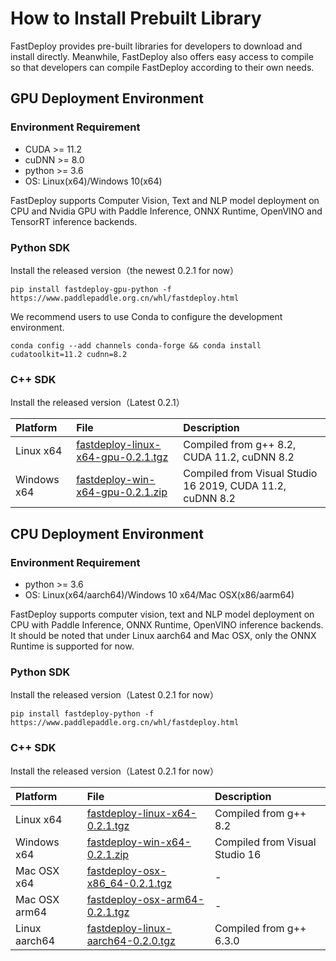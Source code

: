 
# How to Install Prebuilt Library

FastDeploy provides pre-built libraries for developers to download and install directly. Meanwhile, FastDeploy also offers easy access to compile so that developers can compile FastDeploy according to their own needs.

## GPU Deployment Environment

### Environment Requirement

- CUDA >= 11.2
- cuDNN >= 8.0
- python >= 3.6
- OS: Linux(x64)/Windows 10(x64)

FastDeploy supports Computer Vision, Text and NLP model deployment on CPU and Nvidia GPU with Paddle Inference, ONNX Runtime, OpenVINO and TensorRT inference backends.

### Python SDK

Install the released version（the newest 0.2.1 for now）

```
pip install fastdeploy-gpu-python -f https://www.paddlepaddle.org.cn/whl/fastdeploy.html 
```

We recommend users to use Conda to configure the development environment.

```
conda config --add channels conda-forge && conda install cudatoolkit=11.2 cudnn=8.2
```

### C++ SDK

Install the released version（Latest 0.2.1）

| Platform    | File                                                                                                                  | Description                                               |
|:----------- |:--------------------------------------------------------------------------------------------------------------------- |:--------------------------------------------------------- |
| Linux x64   | [fastdeploy-linux-x64-gpu-0.2.1.tgz](https://bj.bcebos.com/fastdeploy/release/cpp/fastdeploy-linux-x64-gpu-0.2.1.tgz) | Compiled from g++ 8.2, CUDA 11.2, cuDNN 8.2               |
| Windows x64 | [fastdeploy-win-x64-gpu-0.2.1.zip](https://bj.bcebos.com/fastdeploy/release/cpp/fastdeploy-win-x64-gpu-0.2.1.zip)     | Compiled from Visual Studio 16 2019, CUDA 11.2, cuDNN 8.2 |

## CPU Deployment Environment

### Environment Requirement

- python >= 3.6
- OS: Linux(x64/aarch64)/Windows 10 x64/Mac OSX(x86/aarm64)

FastDeploy supports computer vision, text and NLP model deployment on CPU with Paddle Inference, ONNX Runtime, OpenVINO inference backends. It should be noted that under Linux aarch64 and Mac OSX, only the ONNX Runtime is supported for now.

### Python SDK

Install the released version（Latest 0.2.1 for now）

```
pip install fastdeploy-python -f https://www.paddlepaddle.org.cn/whl/fastdeploy.html
```

### C++ SDK

Install the released version（Latest 0.2.1 for now）

| Platform      | File                                                                                                                  | Description                    |
|:------------- |:--------------------------------------------------------------------------------------------------------------------- |:------------------------------ |
| Linux x64     | [fastdeploy-linux-x64-0.2.1.tgz](https://bj.bcebos.com/fastdeploy/release/cpp/fastdeploy-linux-x64-0.2.1.tgz)         | Compiled from g++ 8.2          |
| Windows x64   | [fastdeploy-win-x64-0.2.1.zip](https://bj.bcebos.com/fastdeploy/release/cpp/fastdeploy-win-x64-0.2.1.zip)             | Compiled from Visual Studio 16 |
| Mac OSX x64   | [fastdeploy-osx-x86_64-0.2.1.tgz](https://bj.bcebos.com/fastdeploy/release/cpp/fastdeploy-osx-x86_64-0.2.1.tgz)       | -                              |
| Mac OSX arm64 | [fastdeploy-osx-arm64-0.2.1.tgz](https://bj.bcebos.com/fastdeploy/release/cpp/fastdeploy-osx-arm64-0.2.1.tgz)         | -                              |
| Linux aarch64 | [fastdeploy-linux-aarch64-0.2.0.tgz](https://bj.bcebos.com/fastdeploy/release/cpp/fastdeploy-linux-aarch64-0.2.0.tgz) | Compiled from g++ 6.3.0        |
